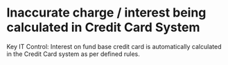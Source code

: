 # Inaccurate charge / interest being calculated in Credit Card System

Key IT Control: Interest on fund base credit card is automatically calculated in the Credit Card system as per defined rules.